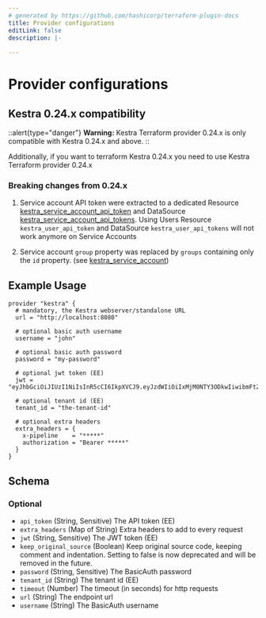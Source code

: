 ```yaml
---
# generated by https://github.com/hashicorp/terraform-plugin-docs
title: Provider configurations
editLink: false
description: |-
  
---
```


# Provider configurations

## Kestra 0.24.x compatibility

::alert{type="danger"}
**Warning:** Kestra Terraform provider 0.24.x is only compatible with Kestra 0.24.x and above.
::

Additionally, if you want to terraform Kestra 0.24.x you need to use Kestra Terraform provider 0.24.x

### Breaking changes from 0.24.x

1) Service account API token were extracted to a dedicated Resource [kestra_service_account_api_token](resources/service_account_api_token.md) and DataSource [kestra_service_account_api_tokens](data-sources/service_account_api_tokens.md).
Using Users Resource `kestra_user_api_token` and DataSource `kestra_user_api_tokens` will not work anymore on Service Accounts

2) Service account `group` property was replaced by `groups` containing only the `id` property. (see [kestra_service_account](resources/service_account.md))

## Example Usage

```hcl
provider "kestra" {
  # mandatory, the Kestra webserver/standalone URL
  url = "http://localhost:8080"

  # optional basic auth username
  username = "john"

  # optional basic auth password
  password = "my-password"

  # optional jwt token (EE)
  jwt = "eyJhbGciOiJIUzI1NiIsInR5cCI6IkpXVCJ9.eyJzdWIiOiIxMjM0NTY3ODkwIiwibmFtZSI6Iktlc3RyYS5pbyIsImlhdCI6MTUxNjIzOTAyMn0.hm2VKztDJP7CUsI69Th6Y5NLEQrXx7OErLXay55GD5U"

  # optional tenant id (EE)
  tenant_id = "the-tenant-id"

  # optional extra headers
  extra_headers = {
    x-pipeline    = "*****"
    authorization = "Bearer *****"
  }
}
```

<!-- schema generated by tfplugindocs -->
## Schema

### Optional

- `api_token` (String, Sensitive) The API token (EE)
- `extra_headers` (Map of String) Extra headers to add to every request
- `jwt` (String, Sensitive) The JWT token (EE)
- `keep_original_source` (Boolean) Keep original source code, keeping comment and indentation. Setting to false is now deprecated and will be removed in the future.
- `password` (String, Sensitive) The BasicAuth password
- `tenant_id` (String) The tenant id (EE)
- `timeout` (Number) The timeout (in seconds) for http requests
- `url` (String) The endpoint url
- `username` (String) The BasicAuth username
